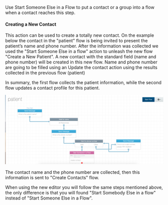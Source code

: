 Use Start Someone Else in a Flow to put a contact or a group into a flow when a contact reaches this step. 

#### Creating a New Contact

This action can be used to create a totally new contact. On the example below the contact in the "patient" flow is being invited to present the patient’s name and phone number. After the information was collected we used the "Start Someone Else in a flow" action to unleash the new flow "Create a New Patient". 
A new contact with the standard field (name and phone number) will be created in this new flow. Name and phone number are going to be filled using an Update the contact action using the results collected in the previous flow (patient)

In summary, the first flow collects the patient information, while the second flow updates a contact profile for this patient.

![](/img/flow/flow45.png)

The contact name and the phone number are collected, then this information is sent to "Create Contacts" flow.

When using the new editor you will follow the same steps mentioned above, the only difference is that you will found "Start Somebody Else in a flow" instead of "Start Someone Else in a Flow".